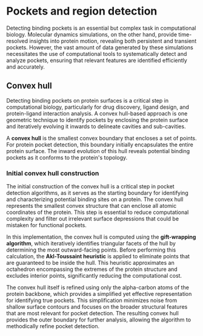 # Pockets and region detection

Detecting binding pockets is an essential but complex task in computational biology.
Molecular dynamics simulations, on the other hand, provide time-resolved insights into protein motion, revealing both persistent and transient pockets.
However, the vast amount of data generated by these simulations necessitates the use of computational tools to systematically detect and analyze pockets, ensuring that relevant features are identified efficiently and accurately.

## Convex hull

Detecting binding pockets on protein surfaces is a critical step in computational biology, particularly for drug discovery, ligand design, and protein-ligand interaction analysis.
A convex hull-based approach is one geometric technique to identify pockets by enclosing the protein surface and iteratively evolving it inwards to delineate cavities and sub-cavities.

A **convex hull** is the smallest convex boundary that encloses a set of points.
For protein pocket detection, this boundary initially encapsulates the entire protein surface.
The inward evolution of this hull reveals potential binding pockets as it conforms to the protein's topology.

### Initial convex hull construction

The initial construction of the convex hull is a critical step in pocket detection algorithms, as it serves as the starting boundary for identifying and characterizing potential binding sites on a protein.
The convex hull represents the smallest convex structure that can enclose all atomic coordinates of the protein.
This step is essential to reduce computational complexity and filter out irrelevant surface depressions that could be mistaken for functional pockets.

In this implementation, the convex hull is computed using the **gift-wrapping algorithm**, which iteratively identifies triangular facets of the hull by determining the most outward-facing points.
Before performing this calculation, the **Akl-Toussaint heuristic** is applied to eliminate points that are guaranteed to be inside the hull.
This heuristic approximates an octahedron encompassing the extremes of the protein structure and excludes interior points, significantly reducing the computational cost.

The convex hull itself is refined using only the alpha-carbon atoms of the protein backbone, which provides a simplified yet effective representation for identifying true pockets.
This simplification minimizes noise from shallow surface contours and focuses on the broader structural features that are most relevant for pocket detection.
The resulting convex hull provides the outer boundary for further analysis, allowing the algorithm to methodically refine pocket detection.
